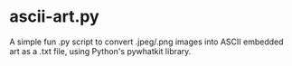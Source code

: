 # ascii-art.py
A simple fun .py script to convert .jpeg/.png images into ASCII embedded art as a .txt file, using Python's pywhatkit library.
